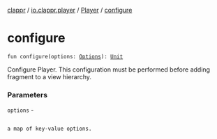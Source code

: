 [clappr](../../index.md) / [io.clappr.player](../index.md) / [Player](index.md) / [configure](.)

# configure

`fun configure(options: `[`Options`](../../io.clappr.player.base/-options/index.md)`): `[`Unit`](https://kotlinlang.org/api/latest/jvm/stdlib/kotlin/-unit/index.html)

Configure Player. This configuration must be performed before adding fragment to a view hierarchy.

### Parameters

`options` -

```

```
    a map of key-value options.
```

```

